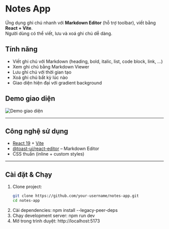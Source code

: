 # Notes App

Ứng dụng ghi chú nhanh với **Markdown Editor** (hỗ trợ toolbar), viết bằng **React + Vite**.  
Người dùng có thể viết, lưu và xoá ghi chú dễ dàng.

## Tính năng

- Viết ghi chú với Markdown (heading, bold, italic, list, code block, link, …)  
- Xem ghi chú bằng Markdown Viewer  
- Lưu ghi chú với thời gian tạo  
- Xoá ghi chú bất kỳ lúc nào  
- Giao diện hiện đại với gradient background  

## Demo giao diện
![Demo giao diện](/notes-app/notes-app-ui/public/image-demo.png)

---

## Công nghệ sử dụng

- [React 19](https://react.dev/) + [Vite](https://vitejs.dev/)  
- [@toast-ui/react-editor](https://github.com/nhn/tui.editor) – Markdown Editor  
- CSS thuần (inline + custom styles)

---

## Cài đặt & Chạy

1. Clone project:
   ```bash
   git clone https://github.com/your-username/notes-app.git
   cd notes-app
2. Cài dependencies:
    npm install --legacy-peer-deps
3. Chạy development server:
    npm run dev
4. Mở trong trình duyệt:
    http://localhost:5173
